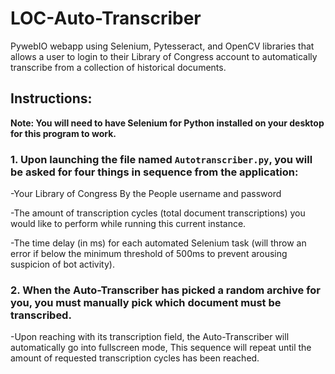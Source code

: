 # LOC-Auto-Transcriber
PywebIO webapp using Selenium, Pytesseract, and OpenCV libraries that allows a user to login to their Library of Congress account to automatically transcribe from a collection of historical documents.

## Instructions:

**Note: You will need to have Selenium for Python installed on your desktop for this program to work.**

### 1. Upon launching the file named `Autotranscriber.py`, you will be asked for four things in sequence from the application:

-Your Library of Congress By the People username and password

-The amount of transcription cycles (total document transcriptions) you would like to perform while running this current instance.

-The time delay (in ms) for each automated Selenium task (will throw an error if below the minimum threshold of
500ms to prevent arousing suspicion of bot activity).

### 2. When the Auto-Transcriber has picked a random archive for you, you must manually pick which document must be transcribed. 

-Upon reaching  with its transcription field, the Auto-Transcriber will automatically go into fullscreen mode,   This sequence will repeat until the amount of requested transcription cycles has been reached.




